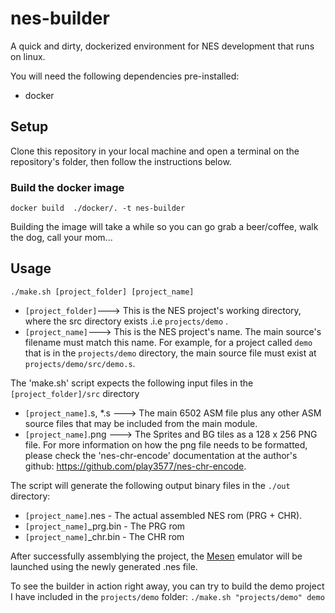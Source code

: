 # nes-builder
A quick and dirty, dockerized environment for NES development that runs on linux.

You will need the following dependencies pre-installed:


* docker

## Setup

Clone this repository in your local machine and open a terminal on the repository's folder, then follow the instructions below.

### Build the docker image
```
docker build  ./docker/. -t nes-builder
```
Building the image will take a while so you can go grab a beer/coffee, walk the dog, call your mom...

## Usage

`./make.sh [project_folder] [project_name]`


* `[project_folder]`---> This is the NES project's working directory, where the src directory exists .i.e `projects/demo` .
* `[project_name]`---> This is the NES project's name. The main source's filename must match this name. For example, for a 
project called `demo` that is in the `projects/demo` directory, the main source file must exist at `projects/demo/src/demo.s`.

The 'make.sh' script expects the following input files in the `[project_folder]/src` directory
* `[project_name]`.s, *.s ---> The main 6502 ASM file plus any other ASM source files that may be included from the main module.
* `[project_name]`.png ---> The Sprites and BG tiles as a 128 x 256 PNG file. For more information on how the png file needs to be formatted, please check the 'nes-chr-encode' documentation at the author's github: https://github.com/play3577/nes-chr-encode.


The script will generate the following output binary files in the `./out` directory:
* `[project_name]`.nes     - The actual assembled NES rom (PRG + CHR).
* `[project_name]`_prg.bin - The PRG rom
* `[project_name]`_chr.bin - The CHR rom

After successfully assemblying the project, the [Mesen](https://www.mesen.ca/) emulator will be launched using the newly generated .nes file.

To see the builder in action right away, you can try to build the demo project I have included in the `projects/demo` folder:
`./make.sh "projects/demo" demo`
